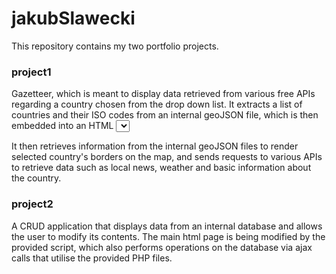 # jakubSlawecki
This repository contains my two portfolio projects.

### project1 
Gazetteer, which is meant to display data retrieved from various free APIs regarding a country chosen from the drop down list. 
It extracts a list of countries and their ISO codes from an internal geoJSON file, which is then embedded into an HTML <select> tag as its individual options to choose from.
  
It then retrieves information from the internal geoJSON files to render selected country's borders on the map, and sends requests to various APIs to retrieve data such as local news, weather and basic information about the country. 


### project2
A CRUD application that displays data from an internal database and allows the user to modify its contents. The main html page is being modified by the provided script, which also performs operations on the database via ajax calls that utilise the provided PHP files.
